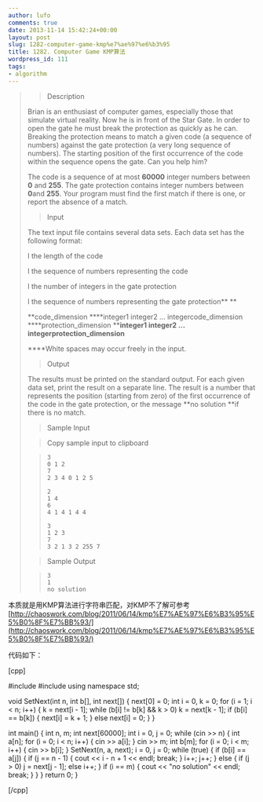 ```yaml
---
author: lufo
comments: true
date: 2013-11-14 15:42:24+00:00
layout: post
slug: 1282-computer-game-kmp%e7%ae%97%e6%b3%95
title: 1282. Computer Game KMP算法
wordpress_id: 111
tags:
- algorithm
---
```


<blockquote>

> 
> Description
> 
> 

> 
> 

Brian is an enthusiast of computer games, especially those that simulate virtual reality. Now he is in front of the Star Gate. In order to open the gate he must break the protection as quickly as he can. Breaking the protection means to match a given code (a sequence of numbers) against the gate protection (a very long sequence of numbers). The starting position of the first occurrence of the code within the sequence opens the gate. Can you help him?

The code is a sequence of at most **60000** integer numbers between **0** and **255**. The gate protection contains integer numbers between **0**and **255**. Your program must find the first match if there is one, or report the absence of a match.


> 
> 

> 
> Input
> 
> 

> 
> 

The text input file contains several data sets. Each data set has the following format:

l     the length of the code

l     the sequence of numbers representing the code

l     the number of integers in the gate protection

l     the sequence of numbers representing the gate protection** **

**code_dimension
****integer1 integer2 … integercode_dimension
****protection_dimension
****integer1 integer2 … integerprotection_dimension**

****White spaces may occur freely in the input.


> 
> 

> 
> Output
> 
> 

> 
> 

The results must be printed on the standard output. For each given data set, print the result on a separate line. The result is a number that represents the position (starting from zero) of the first occurrence of the code in the gate protection, or the message **no solution **if there is no match.


> 
> 

> 
> Sample Input
> 
> 

> 
>  Copy sample input to clipboard
> 
> 

> 
> 

>     
>     3
>     0 1 2
>     7
>     2 3 4 0 1 2 5
>     
>     2
>     1 4
>     6
>     4 1 4 1 4 4
>     
>     3
>     1 2 3
>     7
>     3 2 1 3 2 255 7
> 
> 

> 
> 

> 
> Sample Output
> 
> 

> 
> 

>     
>     3
>     1
>     no solution
> 
> 

> 
> </blockquote>


本质就是用KMP算法进行字符串匹配，对KMP不了解可参考[http://chaoswork.com/blog/2011/06/14/kmp%E7%AE%97%E6%B3%95%E5%B0%8F%E7%BB%93/](http://chaoswork.com/blog/2011/06/14/kmp%E7%AE%97%E6%B3%95%E5%B0%8F%E7%BB%93/)

代码如下：

[cpp]

#include <iostream>
#include <cstring>
using namespace std;

void SetNext(int n, int b[], int next[]) {
 next[0] = 0;
 int i = 0, k = 0;
 for (i = 1; i < n; i++) {
 k = next[i - 1];
 while (b[i] != b[k] && k > 0)
 k = next[k - 1];
 if (b[i] == b[k]) {
 next[i] = k + 1;
 } else
 next[i] = 0;
 }
}

int main() {
 int n, m;
 int next[60000];
 int i = 0, j = 0;
 while (cin >> n) {
 int a[n];
 for (i = 0; i < n; i++) {
 cin >> a[i];
 }
 cin >> m;
 int b[m];
 for (i = 0; i < m; i++) {
 cin >> b[i];
 }
 SetNext(n, a, next);
 i = 0, j = 0;
 while (true) {
 if (b[i] == a[j]) {
 if (j == n - 1) {
 cout << i - n + 1 << endl;
 break;
 }
 i++;
 j++;
 } else {
 if (j > 0)
 j = next[j - 1];
 else
 i++;
 }
 if (i == m) {
 cout << "no solution" << endl;
 break;
 }
 }
 }
 return 0;
}

[/cpp]
